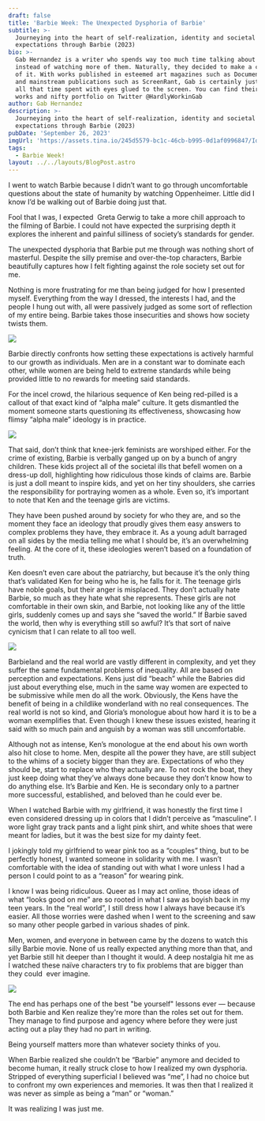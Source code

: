 ```yaml
---
draft: false
title: 'Barbie Week: The Unexpected Dysphoria of Barbie'
subtitle: >-
  Journeying into the heart of self-realization, identity and societal
  expectations through Barbie (2023)
bio: >-
  Gab Hernandez is a writer who spends way too much time talking about movies
  instead of watching more of them. Naturally, they decided to make a career out
  of it. With works published in esteemed art magazines such as DocumentJournal
  and mainstream publications such as ScreenRant, Gab is certainly justifying
  all that time spent with eyes glued to the screen. You can find their latest
  works and nifty portfolio on Twitter @HardlyWorkinGab
author: Gab Hernandez
description: >-
  Journeying into the heart of self-realization, identity and societal
  expectations through Barbie (2023)
pubDate: 'September 26, 2023'
imgUrl: 'https://assets.tina.io/245d5579-bc1c-46cb-b995-0d1af0996847/Identityb.jpeg'
tags:
  - Barbie Week!
layout: ../../layouts/BlogPost.astro
---
```


I went to watch Barbie because I didn’t want to go through uncomfortable questions about the state of humanity by watching Oppenheimer. Little did I know I’d be walking out of Barbie doing just that.

Fool that I was, I expected  Greta Gerwig to take a more chill approach to the filming of Barbie. I could not have expected the surprising depth it explores the inherent and painful silliness of society’s standards for gender.

The unexpected dysphoria that Barbie put me through was nothing short of masterful. Despite the silly premise and over-the-top characters, Barbie beautifully captures how I felt fighting against the role society set out for me.

Nothing is more frustrating for me than being judged for how I presented myself. Everything from the way I dressed, the interests I had, and the people I hung out with, all were passively judged as some sort of reflection of my entire being. Barbie takes those insecurities and shows how society twists them.

![](/warr!!.jpeg)

Barbie directly confronts how setting these expectations is actively harmful to our growth as individuals. Men are in a constant war to dominate each other, while women are being held to extreme standards while being provided little to no rewards for meeting said standards. 

For the incel crowd, the hilarious sequence of Ken being red-pilled is a callout of that exact kind of “alpha male” culture. It gets dismantled the moment someone starts questioning its effectiveness, showcasing how flimsy “alpha male” ideology is in practice.

![](/meangirlz.avif)

That said, don’t think that knee-jerk feminists are worshiped either. For the crime of existing, Barbie is verbally ganged up on by a bunch of angry children. These kids project all of the societal ills that befell women on a dress-up doll, highlighting how ridiculous those kinds of claims are. Barbie is just a doll meant to inspire kids, and yet on her tiny shoulders, she carries the responsibility for portraying women as a whole. Even so, it’s important to note that Ken and the teenage girls are victims.

They have been pushed around by society for who they are, and so the moment they face an ideology that proudly gives them easy answers to complex problems they have, they embrace it. As a young adult barraged on all sides by the media telling me what I should be, it’s an overwhelming feeling. At the core of it, these ideologies weren’t based on a foundation of truth.

Ken doesn’t even care about the patriarchy, but because it’s the only thing that’s validated Ken for being who he is, he falls for it. The teenage girls have noble goals, but their anger is misplaced. They don’t actually hate Barbie, so much as they hate what she represents. These girls are not comfortable in their own skin, and Barbie, not looking like any of the little girls, suddenly comes up and says she “saved the world.” If Barbie saved the world, then why is everything still so awful? It’s that sort of naive cynicism that I can relate to all too well.

![](/realworld.png)

Barbieland and the real world are vastly different in complexity, and yet they suffer the same fundamental problems of inequality. All are based on perception and expectations. Kens just did “beach” while the Babries did just about everything else, much in the same way women are expected to be submissive while men do all the work. Obviously, the Kens have the benefit of being in a childlike wonderland with no real consequences. The real world is not so kind, and Gloria’s monologue about how hard it is to be a woman exemplifies that. Even though I knew these issues existed, hearing it said with so much pain and anguish by a woman was still uncomfortable.

Although not as intense, Ken’s monologue at the end about his own worth also hit close to home. Men, despite all the power they have, are still subject to the whims of a society bigger than they are. Expectations of who they should be, start to replace who they actually are. To not rock the boat, they just keep doing what they’ve always done because they don’t know how to do anything else. It’s Barbie and Ken. He is secondary only to a partner more successful, established, and beloved than he could ever be.

When I watched Barbie with my girlfriend, it was honestly the first time I even considered dressing up in colors that I didn’t perceive as “masculine”. I wore light gray track pants and a light pink shirt, and white shoes that were meant for ladies, but it was the best size for my dainty feet.

I jokingly told my girlfriend to wear pink too as a “couples” thing, but to be perfectly honest, I wanted someone in solidarity with me. I wasn’t comfortable with the idea of standing out with what I wore unless I had a person I could point to as a “reason” for wearing pink.

I know I was being ridiculous. Queer as I may act online, those ideas of what “looks good on me” are so rooted in what I saw as boyish back in my teen years. In the “real world”, I still dress how I always have because it’s easier. All those worries were dashed when I went to the screening and saw so many other people garbed in various shades of pink.

Men, women, and everyone in between came by the dozens to watch this silly Barbie movie. None of us really expected anything more than that, and yet Barbie still hit deeper than I thought it would. A deep nostalgia hit me as I watched these naïve characters try to fix problems that are bigger than they could  ever imagine.

![](</more than roles.webp>)

The end has perhaps one of the best "be yourself" lessons ever — because both Barbie and Ken realize they're more than the roles set out for them. They manage to find purpose and agency where before they were just acting out a play they had no part in writing. 

Being yourself matters more than whatever society thinks of you.

When Barbie realized she couldn’t be “Barbie” anymore and decided to become human, it really struck close to how I realized my own dysphoria. Stripped of everything superficial I believed was “me”, I had no choice but to confront my own experiences and memories. It was then that I realized it was never as simple as being a “man” or “woman.”

It was realizing I was just me.
